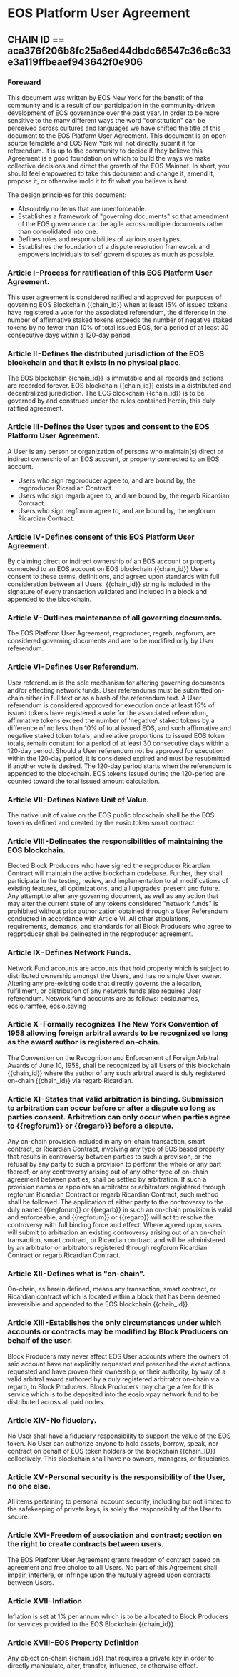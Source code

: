 # EOS Platform User Agreement
## CHAIN ID == aca376f206b8fc25a6ed44dbdc66547c36c6c33e3a119ffbeaef943642f0e906

### Foreward
This document was written by EOS New York for the benefit of the community and is a result of our participation in the community-driven development of EOS governance over the past year. In order to be more sensitive to the many different ways the word "constitution" can be perceived across cultures and languages we have shifted the title of this document to the EOS Platform User Agreement. This document is an open-source template and EOS New York will not directly submit it for referendum. It is up to the community to decide if they believe this Agreement is a good foundation on which to build the ways we make collective decisions and direct the growth of the EOS Mainnet. In short, you should feel empowered to take this document and change it, amend it, propose it, or otherwise mold it to fit what you believe is best.

The design principles for this document:
* Absolutely no items that are unenforceable.
* Establishes a framework of "governing documents" so that amendment of the EOS governance can be agile across multiple documents rather than consolidated into one.
* Defines roles and responsibilities of various user types.
* Establishes the foundation of a dispute resolution framework and empowers individuals to self govern disputes as much as possible.

### Article I - Process for ratification of this EOS Platform User Agreement.
This user agreement is considered ratified and approved for purposes of governing EOS Blockchain {{chain_id}} when at least 15% of issued tokens have registered a vote for the associated referendum, the difference in the number of affirmative staked tokens exceeds the number of negative staked tokens by no fewer than 10% of total issued EOS, for a period of at least 30 consecutive days within a 120-day period.
### Article II - Defines the distributed jurisdiction of the EOS blockchain and that it exists in no physical place.
The EOS blockchain {{chain_id}} is immutable and all records and actions are recorded forever. EOS blockchain {{chain_id}} exists in a distributed and decentralized jurisdiction. The EOS blockchain {{chain_id}} is to be governed by and construed under the rules contained herein, this duly ratified agreement.
### Article III - Defines the User types and consent to the EOS Platform User Agreement.
A User is any person or organization of persons who maintain(s) direct or indirect ownership of an EOS account, or property connected to an EOS account.
* Users who sign regproducer agree to, and are bound by, the regproducer Ricardian Contract.
* Users who sign regarb agree to, and are bound by, the regarb Ricardian Contract.
* Users who sign regforum agree to, and are bound by, the regforum Ricardian Contract.
### Article IV - Defines consent of this EOS Platform User Agreement.
By claiming direct or indirect ownership of an EOS account or property connected to an EOS account on EOS blockchain {{chain_id}} Users consent to these terms, definitions, and agreed upon standards with full consideration between all Users. {{chain_id}} string is included in the signature of every transaction validated and included in a block and appended to the blockchain.
### Article V - Outlines maintenance of all governing documents.
The EOS Platform User Agreement, regproducer, regarb, regforum, are considered governing documents and are to be modified only by User referendum.
### Article VI - Defines User Referendum.
User referendum is the sole mechanism for altering governing documents and/or effecting network funds. User referendums must be submitted on-chain either in full text or as a hash of the referendum text. A User referendum is considered approved for execution once at least 15% of issued tokens have registered a vote for the associated referendum, affirmative tokens exceed the number of 'negative' staked tokens by a difference of no less than 10% of total issued EOS, and such affirmative and negative staked token totals, and relative proportions to issued EOS token totals, remain constant for a period of at least 30 consecutive days within a 120-day period. Should a User referendum not be approved for execution within the 120-day period, it is considered expired and must be resubmitted if another vote is desired. The 120-day period starts when the referendum is appended to the blockchain. EOS tokens issued during the 120-period are counted toward the total issued amount calculation.
### Article VII - Defines Native Unit of Value.
The native unit of value on the EOS public blockchain shall be the EOS token as defined and created by the eosio.token smart contract.
### Article VIII - Delineates the responsibilities of maintaining the EOS blockchain.
Elected Block Producers who have signed the regproducer Ricardian Contract will maintain the active blockchain codebase. Further, they shall participate in the testing, review, and implementation to all modifications of existing features, all optimizations, and all upgrades: present and future. Any attempt to alter any governing document, as well as any action that may alter the current state of any tokens considered "network funds" is prohibited without prior authorization obtained through a User Referendum conducted in accordance with Article VI.
All other stipulations, requirements, demands, and standards for all Block Producers who agree to regproducer shall be delineated in the regproducer agreement.
### Article IX - Defines Network Funds.
Network Fund accounts are accounts that hold property which is subject to distributed ownership amongst the Users, and has no single User owner. Altering any pre-existing code that directly governs the allocation, fulfillment, or distribution of any network funds also requires User referendum.
Network fund accounts are as follows: eosio.names, eosio.ramfee, eosio.saving
### Article X - Formally recognizes The New York Convention of 1958 allowing foreign arbitral awards to be recognized so long as the award author is registered on-chain.
The Convention on the Recognition and Enforcement of Foreign Arbitral Awards of June 10, 1958, shall be recognized by all Users of this blockchain {{chain_id}} where the author of any such arbitral award is duly registered on-chain {{chain_id}} via regarb Ricardian.
### Article XI - States that valid arbitration is binding. Submission to arbitration can occur before or after a dispute so long as parties consent. Arbitration can only occur when parties agree to {{regforum}} or {{regarb}} before a dispute.
Any on-chain provision included in any on-chain transaction, smart contract, or Ricardian Contract, involving any type of EOS based property that results in controversy between parties to such a provision, or the refusal by any party to such a provision to perform the whole or any part thereof, or any controversy arising out of any other type of on-chain agreement between parties, shall be settled by arbitration. If such a provision names or appoints an arbitrator or arbitrators registered through regforum Ricardian Contract or regarb Ricardian Contract, such method shall be followed. The application of either party to the controversy to the duly named {{regforum}} or {{regarb}} in such an on-chain provision is valid and enforceable, and {{regforum}} or {{regarb}} will act to resolve the controversy with full binding force and effect. Where agreed upon, users will submit to arbitration an existing controversy arising out of an on-chain transaction, smart contract, or Ricardian contract and will be administered by an arbitrator or arbitrators registered through regforum Ricardian Contract or regarb Ricardian Contract.
### Article XII - Defines what is "on-chain".
On-chain, as herein defined, means any transaction, smart contract, or Ricardian contract which is located within a block that has been deemed irreversible and appended to the EOS blockchain {{chain_id}}.
### Article XIII - Establishes the only circumstances under which accounts or contracts may be modified by Block Producers on behalf of the user.
Block Producers may never affect EOS User accounts where the owners of said account have not explicitly requested and prescribed the exact actions requested and have proven their ownership, or their authority, by way of a valid arbitral award authored by a duly registered arbitrator on-chain via regarb, to Block Producers. Block Producers may charge a fee for this service which is to be deposited into the eosio.vpay network fund to be distributed across all paid nodes.
### Article XIV - No fiduciary.
No User shall have a fiduciary responsibility to support the value of the EOS token. No User can authorize anyone to hold assets, borrow, speak, nor contract on behalf of EOS token holders or the blockchain {{chain_ID}} collectively. This blockchain shall have no owners, managers, or fiduciaries.
### Article XV - Personal security is the responsibility of the User, no one else.
All items pertaining to personal account security, including but not limited to the safekeeping of private keys, is solely the responsibility of the User to secure.
### Article XVI - Freedom of association and contract; section on the right to create contracts between users.
The EOS Platform User Agreement grants freedom of contract based on agreement and free choice to all Users. No part of this Agreement shall impair, interfere, or infringe upon the mutually agreed upon contracts between Users.
### Article XVII - Inflation.
Inflation is set at 1% per annum which is to be allocated to Block Producers for services provided to the EOS Blockchain {{chain_id}}.
### Article XVIII - EOS Property Definition
Any object on-chain {{chain_id}} that requires a private key in order to directly manipulate, alter, transfer, influence, or otherwise effect.
